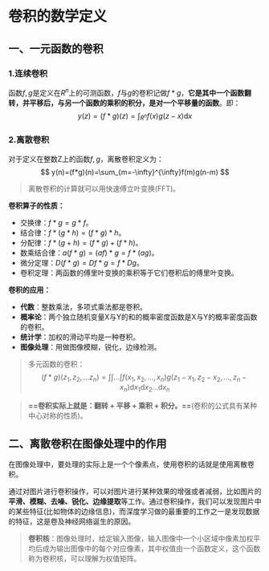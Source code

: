 # 卷积的数学定义

## 一、一元函数的卷积

### 1.连续卷积

函数$f,g$是定义在$R^n$上的可测函数，$f$与$g$的卷积记做$f*g$，**它是其中一个函数翻转，并平移后，与另一个函数的乘积的积分，是对一个平移量的函数**。即：
$$
y(z)=(f*g)(z)=\int_{R^n}f(x)g(z-x)\mathrm{d}x
$$

### 2.离散卷积

对于定义在整数Z上的函数$f,g$，离散卷积定义为：
$$
y(n)=(f*g)(n)=\sum_{m=-\infty}^{\infty}f(m)g(n-m)
$$

> 离散卷积的计算就可以用快速傅立叶变换(FFT)。

**卷积算子的性质：**

+ 交换律：$f*g=g*f$。
+ 结合律：$f*(g*h)=(f*g)*h$。
+ 分配律：$f*(g+h)=(f*g)+(f*h)$。
+ 数乘结合律：$a(f*g)=(af)*g=f*(ag)$。
+ 微分定理：$D(f*g)=Df*g=f*Dg$。
+ 卷积定理：两函数的傅里叶变换的乘积等于它们卷积后的傅里叶变换。

**卷积的应用：**

+ **代数**：整数乘法，多项式乘法都是卷积。
+ **概率论**：两个独立随机变量X与Y的和的概率密度函数是X与Y的概率密度函数的卷积。
+ **统计学**：加权的滑动平均是一种卷积。
+ **图像处理**：用做图像模糊，锐化，边缘检测。

> 多元函数的卷积：
> $$
> (f*g)(z_1,z_2,...z_n)=\int\int...\int f(x_1,x_2,...,x_n)g(z_1-x_1,z_2-x_2,...,z_n-x_n)\mathrm{d}x_1\mathrm{d}x_2...\mathrm{d}x_n
> $$

> **==卷积实际上就是：翻转 + 平移 + 乘积 + 积分。==**(卷积的公式具有某种中心对称的性质)。



## 二、离散卷积在图像处理中的作用

在图像处理中，要处理的实际上是一个个像素点，使用卷积的话就是使用离散卷积。

通过对图片进行卷积操作，可以对图片进行某种效果的增强或者减弱，比如图片的**平滑、模糊、去噪、锐化、边缘提取**等工作。通过卷积操作，我们可以发现图片中的某些特征(比如物体的边缘信息)，而深度学习做的最重要的工作之一是发现数据的特征，这是卷及神经网络诞生的原因。

>  **卷积核**：图像处理时，给定输入图像，输入图像中一个小区域中像素加权平均后成为输出图像中的每个对应像素，其中权值由一个函数定义，这个函数称为卷积核，可以理解为权值矩阵。



